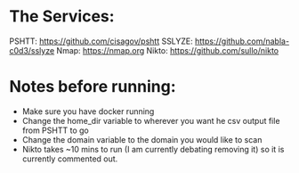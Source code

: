 # The Services:
PSHTT: https://github.com/cisagov/pshtt
SSLYZE: https://github.com/nabla-c0d3/sslyze
Nmap: https://nmap.org
Nikto: https://github.com/sullo/nikto

# Notes before running: 
* Make sure you have docker running
* Change the home_dir variable to wherever you want he csv output file from PSHTT to go
* Change the domain variable to the domain you would like to scan
* Nikto takes ~10 mins to run (I am currently debating removing it) so it is currently commented out.
